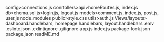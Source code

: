 config>connections.js           conrtollers>api>homeRoutes.js, index.js        db>chema.sql             js>login.js, logout.js       models>comment.js, index.js, post.js, user.js             node_modules               public>style.css          utils>auth.js         Views/layouts> dashboard.handlebars, homepage.handlebars, layout.handlebars             .emv             .eslintc.json        .exlintignore        .gitignore   app.js          index.js       package-lock.json        package.json          readME.md